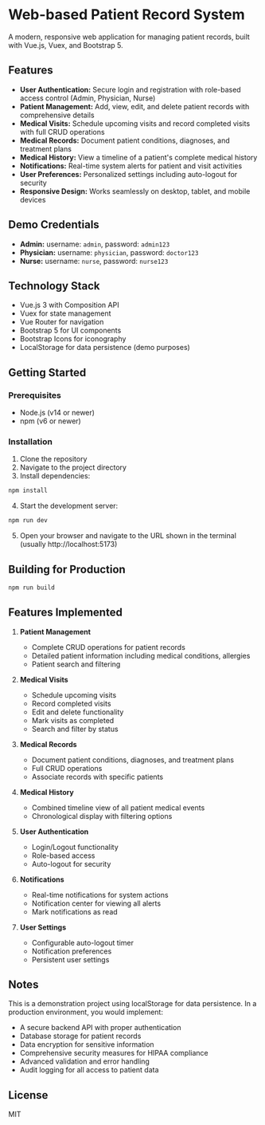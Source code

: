 # Web-based Patient Record System

A modern, responsive web application for managing patient records, built with Vue.js, Vuex, and Bootstrap 5.

## Features

- **User Authentication:** Secure login and registration with role-based access control (Admin, Physician, Nurse)
- **Patient Management:** Add, view, edit, and delete patient records with comprehensive details
- **Medical Visits:** Schedule upcoming visits and record completed visits with full CRUD operations
- **Medical Records:** Document patient conditions, diagnoses, and treatment plans
- **Medical History:** View a timeline of a patient's complete medical history
- **Notifications:** Real-time system alerts for patient and visit activities
- **User Preferences:** Personalized settings including auto-logout for security
- **Responsive Design:** Works seamlessly on desktop, tablet, and mobile devices

## Demo Credentials

- **Admin:** username: `admin`, password: `admin123`
- **Physician:** username: `physician`, password: `doctor123`
- **Nurse:** username: `nurse`, password: `nurse123`

## Technology Stack

- Vue.js 3 with Composition API
- Vuex for state management
- Vue Router for navigation
- Bootstrap 5 for UI components
- Bootstrap Icons for iconography
- LocalStorage for data persistence (demo purposes)

## Getting Started

### Prerequisites

- Node.js (v14 or newer)
- npm (v6 or newer)

### Installation

1. Clone the repository
2. Navigate to the project directory
3. Install dependencies:

```bash
npm install
```

4. Start the development server:

```bash
npm run dev
```

5. Open your browser and navigate to the URL shown in the terminal (usually http://localhost:5173)

## Building for Production

```bash
npm run build
```

## Features Implemented

1. **Patient Management**
   - Complete CRUD operations for patient records
   - Detailed patient information including medical conditions, allergies
   - Patient search and filtering

2. **Medical Visits**
   - Schedule upcoming visits
   - Record completed visits
   - Edit and delete functionality
   - Mark visits as completed
   - Search and filter by status

3. **Medical Records**
   - Document patient conditions, diagnoses, and treatment plans
   - Full CRUD operations
   - Associate records with specific patients

4. **Medical History**
   - Combined timeline view of all patient medical events
   - Chronological display with filtering options

5. **User Authentication**
   - Login/Logout functionality
   - Role-based access
   - Auto-logout for security

6. **Notifications**
   - Real-time notifications for system actions
   - Notification center for viewing all alerts
   - Mark notifications as read

7. **User Settings**
   - Configurable auto-logout timer
   - Notification preferences
   - Persistent user settings

## Notes

This is a demonstration project using localStorage for data persistence. In a production environment, you would implement:

- A secure backend API with proper authentication
- Database storage for patient records
- Data encryption for sensitive information
- Comprehensive security measures for HIPAA compliance
- Advanced validation and error handling
- Audit logging for all access to patient data

## License

MIT
